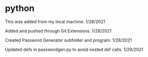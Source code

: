 # python

This was added from my local machine. 1/28/2021

Added and pushed through Git Extensions. 1/28/2021

Created Password Generator subfolder and program. 1/28/2021

Updated defs in passwordgen.py to avoid nested def calls. 1/29/2021